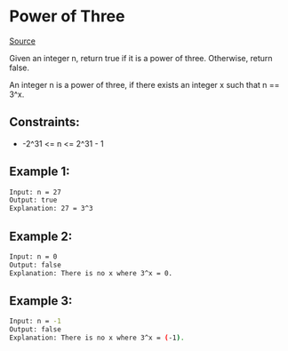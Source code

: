 # Power of Three
[Source](https://leetcode.com/problems/power-of-three/)

Given an integer n, return true if it is a power of three. Otherwise, return false.

An integer n is a power of three, if there exists an integer x such that n == 3^x.

## Constraints:

 - -2^31 <= n <= 2^31 - 1

## Example 1:
```sh
Input: n = 27
Output: true
Explanation: 27 = 3^3
```

## Example 2:
```sh
Input: n = 0
Output: false
Explanation: There is no x where 3^x = 0.
```

## Example 3:
```sh
Input: n = -1
Output: false
Explanation: There is no x where 3^x = (-1).
```
